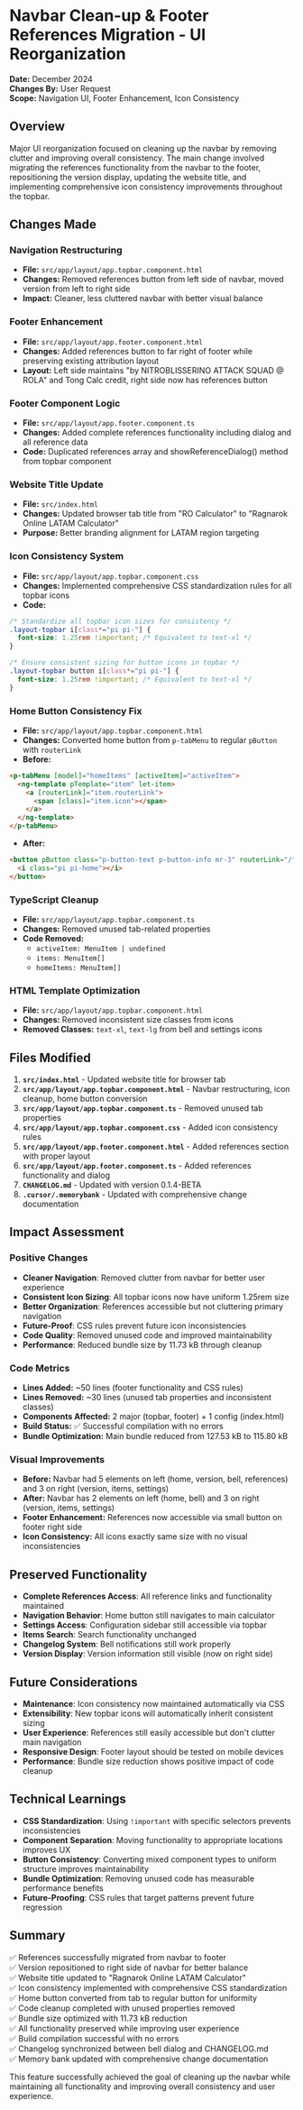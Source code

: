 # Navbar Clean-up & Footer References Migration - UI Reorganization

**Date:** December 2024  
**Changes By:** User Request  
**Scope:** Navigation UI, Footer Enhancement, Icon Consistency

## Overview
Major UI reorganization focused on cleaning up the navbar by removing clutter and improving overall consistency. The main change involved migrating the references functionality from the navbar to the footer, repositioning the version display, updating the website title, and implementing comprehensive icon consistency improvements throughout the topbar.

## Changes Made

### Navigation Restructuring
- **File:** `src/app/layout/app.topbar.component.html`
- **Changes:** Removed references button from left side of navbar, moved version from left to right side
- **Impact:** Cleaner, less cluttered navbar with better visual balance

### Footer Enhancement
- **File:** `src/app/layout/app.footer.component.html`
- **Changes:** Added references button to far right of footer while preserving existing attribution layout
- **Layout:** Left side maintains "by NITROBLISSERINO ATTACK SQUAD @ ROLA" and Tong Calc credit, right side now has references button

### Footer Component Logic
- **File:** `src/app/layout/app.footer.component.ts`
- **Changes:** Added complete references functionality including dialog and all reference data
- **Code:** Duplicated references array and showReferenceDialog() method from topbar component

### Website Title Update
- **File:** `src/index.html`
- **Changes:** Updated browser tab title from "RO Calculator" to "Ragnarok Online LATAM Calculator"
- **Purpose:** Better branding alignment for LATAM region targeting

### Icon Consistency System
- **File:** `src/app/layout/app.topbar.component.css`
- **Changes:** Implemented comprehensive CSS standardization rules for all topbar icons
- **Code:**
```css
/* Standardize all topbar icon sizes for consistency */
.layout-topbar i[class*="pi pi-"] {
  font-size: 1.25rem !important; /* Equivalent to text-xl */
}

/* Ensure consistent sizing for button icons in topbar */
.layout-topbar button i[class*="pi pi-"] {
  font-size: 1.25rem !important; /* Equivalent to text-xl */
}
```

### Home Button Consistency Fix
- **File:** `src/app/layout/app.topbar.component.html`
- **Changes:** Converted home button from `p-tabMenu` to regular `pButton` with `routerLink`
- **Before:**
```html
<p-tabMenu [model]="homeItems" [activeItem]="activeItem">
  <ng-template pTemplate="item" let-item>
    <a [routerLink]="item.routerLink">
      <span [class]="item.icon"></span>
    </a>
  </ng-template>
</p-tabMenu>
```
- **After:**
```html
<button pButton class="p-button-text p-button-info mr-3" routerLink="/" pTooltip="Home">
  <i class="pi pi-home"></i>
</button>
```

### TypeScript Cleanup
- **File:** `src/app/layout/app.topbar.component.ts`
- **Changes:** Removed unused tab-related properties
- **Code Removed:**
  - `activeItem: MenuItem | undefined`
  - `items: MenuItem[]`
  - `homeItems: MenuItem[]`

### HTML Template Optimization
- **File:** `src/app/layout/app.topbar.component.html`
- **Changes:** Removed inconsistent size classes from icons
- **Removed Classes:** `text-xl`, `text-lg` from bell and settings icons

## Files Modified
1. **`src/index.html`** - Updated website title for browser tab
2. **`src/app/layout/app.topbar.component.html`** - Navbar restructuring, icon cleanup, home button conversion
3. **`src/app/layout/app.topbar.component.ts`** - Removed unused tab properties
4. **`src/app/layout/app.topbar.component.css`** - Added icon consistency rules
5. **`src/app/layout/app.footer.component.html`** - Added references section with proper layout
6. **`src/app/layout/app.footer.component.ts`** - Added references functionality and dialog
7. **`CHANGELOG.md`** - Updated with version 0.1.4-BETA
8. **`.cursor/.memorybank`** - Updated with comprehensive change documentation

## Impact Assessment

### Positive Changes
- **Cleaner Navigation**: Removed clutter from navbar for better user experience
- **Consistent Icon Sizing**: All topbar icons now have uniform 1.25rem size
- **Better Organization**: References accessible but not cluttering primary navigation
- **Future-Proof**: CSS rules prevent future icon inconsistencies
- **Code Quality**: Removed unused code and improved maintainability
- **Performance**: Reduced bundle size by 11.73 kB through cleanup

### Code Metrics
- **Lines Added:** ~50 lines (footer functionality and CSS rules)
- **Lines Removed:** ~30 lines (unused tab properties and inconsistent classes)
- **Components Affected:** 2 major (topbar, footer) + 1 config (index.html)
- **Build Status:** ✅ Successful compilation with no errors
- **Bundle Optimization:** Main bundle reduced from 127.53 kB to 115.80 kB

### Visual Improvements
- **Before:** Navbar had 5 elements on left (home, version, bell, references) and 3 on right (version, items, settings)
- **After:** Navbar has 2 elements on left (home, bell) and 3 on right (version, items, settings)
- **Footer Enhancement:** References now accessible via small button on footer right side
- **Icon Consistency:** All icons exactly same size with no visual inconsistencies

## Preserved Functionality
- **Complete References Access**: All reference links and functionality maintained
- **Navigation Behavior**: Home button still navigates to main calculator
- **Settings Access**: Configuration sidebar still accessible via topbar
- **Items Search**: Search functionality unchanged
- **Changelog System**: Bell notifications still work properly
- **Version Display**: Version information still visible (now on right side)

## Future Considerations
- **Maintenance**: Icon consistency now maintained automatically via CSS
- **Extensibility**: New topbar icons will automatically inherit consistent sizing
- **User Experience**: References still easily accessible but don't clutter main navigation
- **Responsive Design**: Footer layout should be tested on mobile devices
- **Performance**: Bundle size reduction shows positive impact of code cleanup

## Technical Learnings
- **CSS Standardization**: Using `!important` with specific selectors prevents inconsistencies
- **Component Separation**: Moving functionality to appropriate locations improves UX
- **Button Consistency**: Converting mixed component types to uniform structure improves maintainability
- **Bundle Optimization**: Removing unused code has measurable performance benefits
- **Future-Proofing**: CSS rules that target patterns prevent future regression

## Summary
✅ References successfully migrated from navbar to footer  
✅ Version repositioned to right side of navbar for better balance  
✅ Website title updated to "Ragnarok Online LATAM Calculator"  
✅ Icon consistency implemented with comprehensive CSS standardization  
✅ Home button converted from tab to regular button for uniformity  
✅ Code cleanup completed with unused properties removed  
✅ Bundle size optimized with 11.73 kB reduction  
✅ All functionality preserved while improving user experience  
✅ Build compilation successful with no errors  
✅ Changelog synchronized between bell dialog and CHANGELOG.md  
✅ Memory bank updated with comprehensive change documentation  

This feature successfully achieved the goal of cleaning up the navbar while maintaining all functionality and improving overall consistency and user experience. 